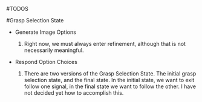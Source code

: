 #TODOS

#Grasp Selection State
  * Generate Image Options
    1. Right now, we must always enter refinement, 
       although that is not necessarily meaningful. 

  * Respond Option Choices
    1. There are two versions of the Grasp Selection State. 
       The initial grasp selection state, and the final state. 
       In the initial state, we want to exit follow one signal,
       in the final state we want to follow the other. I have not decided
       yet how to accomplish this.


